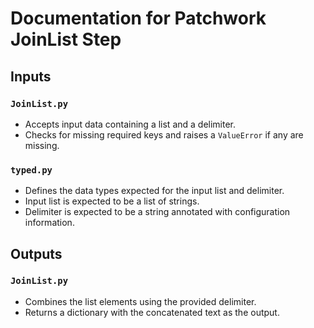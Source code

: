 # Documentation for Patchwork JoinList Step

## Inputs

### `JoinList.py`
- Accepts input data containing a list and a delimiter.
- Checks for missing required keys and raises a `ValueError` if any are missing.

### `typed.py`
- Defines the data types expected for the input list and delimiter.
- Input list is expected to be a list of strings.
- Delimiter is expected to be a string annotated with configuration information.

## Outputs

### `JoinList.py`
- Combines the list elements using the provided delimiter.
- Returns a dictionary with the concatenated text as the output.